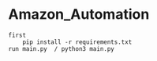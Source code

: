 # Amazon_Automation
    first 
        pip install -r requirements.txt
    run main.py  / python3 main.py
    
    
    
